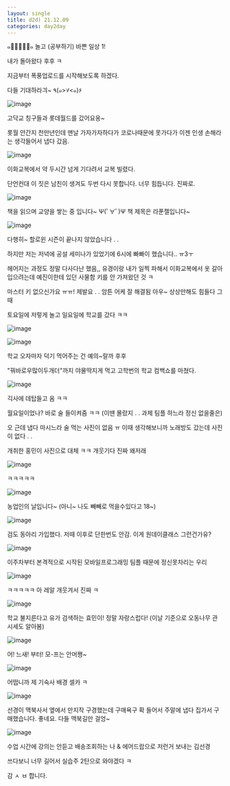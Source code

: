 ```yaml
---
layout: single
title: d2d) 21.12.09
categories: day2day
---
```


๑･̑◡･̑๑ 놀고 (공부하기) 바쁜 일상 1!

내가 돌아왔다 후후 ㅋ 

지금부터 폭풍업로드를 시작해보도록 하겠다.

다들 기대하라긔~ ٩(๑>∀<๑)۶

![image](https://user-images.githubusercontent.com/52832956/145271763-f7027210-2288-4332-903d-bcfba2341b30.png)

고닥교 칭구들과 롯데월드를 갔어요옹~

롯월 안간지 천만년인데 맨날 가자가자하다가 코로나때문에 못가다가 이젠 인생 손해라는 생각들어서 냅다 갔음.

![image](https://user-images.githubusercontent.com/52832956/145271894-181581b3-97a9-490f-b6db-d0507f406bbe.png)

이화교복에서 약 두시간 넘게 기다려서 교복 빌렸다.

단언컨대 이 짓은 남친이 생겨도 두번 다시 못합니다.  너무 힘듭니다. 진짜로.

![image](https://user-images.githubusercontent.com/52832956/145272035-eaa4b9f5-832a-4860-af35-b2641288970c.png)

책을 읽으며 교양을 쌓는 중 입니다~ Ψ(ﾟ∀ﾟ)Ψ 책 제목은 라푼젤입니다~

![image](https://user-images.githubusercontent.com/52832956/145272270-3be02c6e-654c-46fd-be64-f27a2cae4048.png)

다행히~ 할로윈 시즌이 끝나지 않았습니다 . . 

하지만 저는 저녁에 공설 세미나가 있었기에 6시에 빠빠이 했습니다.. ㅠ3ㅜ

헤어지는 과정도 정말 다사다난 했음,, 유경이랑 내가 일찍 파해서 이화교복에서 옷 갈아입으려는데 예진이한테 있던 사물함 키를 안 가져왔던 것 ㅋ

마스터 키 없으신가요 ㅠㅠ! 제발요 . . 암튼 어케 잘 해결됨 아우~ 상상만해도 힘들다 그때

토요일에 저렇게 놀고 일요일에 학교를 갔다 ㅋㅋ

![image](https://user-images.githubusercontent.com/52832956/145272720-d12d8779-ddab-4bfe-a783-a27d501525e7.png)

![image](https://user-images.githubusercontent.com/52832956/145272751-7036d423-a56e-4b69-a358-4cdc59f05c08.png)

학교 오자마자 덕기 먹어주는 건 예의~랄까 후후

"꿔바로우많이두개더"까지 야물딱지게 먹고 고학번의 학교 컴백쇼를 마쳤다. 

![image](https://user-images.githubusercontent.com/52832956/145272877-353bf8c8-cc6e-4b20-9372-94adb05606d9.png)

긱사에 데탑들고 옴 ㅋㅋ 

월요일이었나? 바로 술 들이켜줌 ㅋㅋ (이땐 몰랐지 . . 과제 팀플 하느라 정신 없을줄은)

오 근데 냅다 마시느라 술 먹는 사진이 없음 ㅠ 이때 생각해보니까 노래방도 갔는데 사진이 없다 . . 

개취한 홍민이 사진으로 대체 ㅋㅋ 개웃기다 진짜 왜저래

![image](https://user-images.githubusercontent.com/52832956/145273307-96b58690-fc89-427c-a1d6-d3daf011958f.png)

ㅋㅋㅋㅋㅋ

![image](https://user-images.githubusercontent.com/52832956/145273382-d09de48b-186f-4c93-bfae-ab946d23aa28.png)

농업인의 날입니다~ (아니~ 나도 빼빼로 먹을수있다고 18~)

![image](https://user-images.githubusercontent.com/52832956/145273489-faf2f43a-a3d7-4478-978d-41871953daa6.png)

검도 동아리 가입했다. 저때 이후로 단한번도 안감. 이게 원데이클래스 그런건가유?

![image](https://user-images.githubusercontent.com/52832956/145273612-f35f3928-dd14-4302-9761-1998f533808e.png)

이주차부터 본격적으로 시작된 모바일프로그래밍 팀플 때문에 정신못차리는 우리

![image](https://user-images.githubusercontent.com/52832956/145273696-c77f5bd4-1f77-41b5-97b9-97baa000f786.png)

ㅋㅋㅋㅋㅋ 아 레알 개웃겨서 진짜 ㅋ 

![image](https://user-images.githubusercontent.com/52832956/145273736-911060ec-78f7-4ea4-85c0-e850ab6eef77.png)

학교 불지른다고 유가 검색하는 효민이! 정말 자랑스럽다! (이날 기준으로 오동나무 관 시세도 알아봄)

![image](https://user-images.githubusercontent.com/52832956/145273907-3f229776-de3e-4487-a9ee-25346fdc8cef.png)

어!
느새!
부터!
모-프는
안머쪙~

![image](https://user-images.githubusercontent.com/52832956/145274012-4de2497b-bfac-44b6-a610-a2c9cef77818.png)

어떱니까 제 기숙사 배경 셀카 ㅋ

![image](https://user-images.githubusercontent.com/52832956/145274049-50bb2f83-9d75-44ee-8e02-d50811e6d6d1.png)

선경이 맥북사서 옆에서 만지작 구경했는데 구매욕구 확 들어서 주말에 냅다 집가서 구매했습니다. 좋네요. 다들 맥북길만 걸엉~

![image](https://user-images.githubusercontent.com/52832956/145274155-d4f2de0a-4011-4def-a51a-7d3716420b99.png)

수업 시간에 강의는 안듣고 배송조회하는 나 & 에어드랍으로 저런거 보내는 김선경 

쓰다보니 너무 길어서 실습주 2탄으로 와야겠다 ㅋ 

감 ㅅ ㅂ 합니다.





